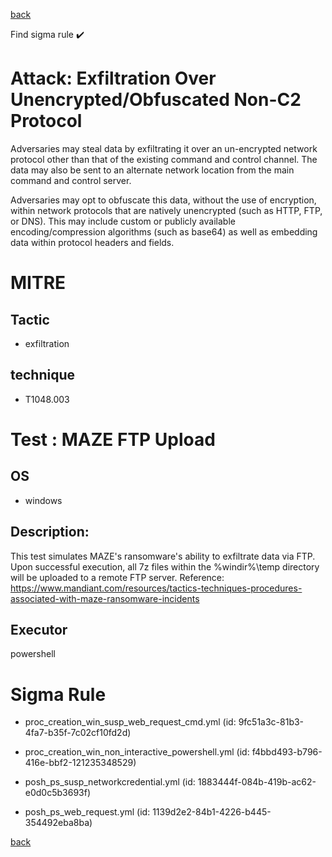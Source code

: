 
[back](../index.md)

Find sigma rule :heavy_check_mark: 

# Attack: Exfiltration Over Unencrypted/Obfuscated Non-C2 Protocol 

Adversaries may steal data by exfiltrating it over an un-encrypted network protocol other than that of the existing command and control channel. The data may also be sent to an alternate network location from the main command and control server. 

Adversaries may opt to obfuscate this data, without the use of encryption, within network protocols that are natively unencrypted (such as HTTP, FTP, or DNS). This may include custom or publicly available encoding/compression algorithms (such as base64) as well as embedding data within protocol headers and fields. 

# MITRE
## Tactic
  - exfiltration


## technique
  - T1048.003


# Test : MAZE FTP Upload
## OS
  - windows


## Description:
This test simulates MAZE's ransomware's ability to exfiltrate data via FTP.
Upon successful execution, all 7z files within the %windir%\temp directory will be uploaded to a remote FTP server. 
Reference: https://www.mandiant.com/resources/tactics-techniques-procedures-associated-with-maze-ransomware-incidents


## Executor
powershell

# Sigma Rule
 - proc_creation_win_susp_web_request_cmd.yml (id: 9fc51a3c-81b3-4fa7-b35f-7c02cf10fd2d)

 - proc_creation_win_non_interactive_powershell.yml (id: f4bbd493-b796-416e-bbf2-121235348529)

 - posh_ps_susp_networkcredential.yml (id: 1883444f-084b-419b-ac62-e0d0c5b3693f)

 - posh_ps_web_request.yml (id: 1139d2e2-84b1-4226-b445-354492eba8ba)



[back](../index.md)
